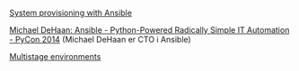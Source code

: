 [System provisioning with Ansible](https://www.youtube.com/watch?v=up3ofvQNm8c)

[Michael DeHaan: Ansible - Python-Powered Radically Simple IT Automation - PyCon 2014](https://www.youtube.com/watch?v=Qi0AhK7PMCI) (Michael DeHaan er CTO i Ansible)

[Multistage environments](http://rosstuck.com/multistage-environments-with-ansible/)
